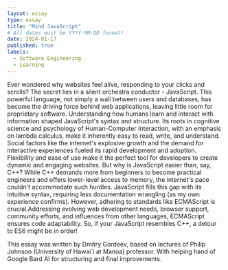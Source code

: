 ```yaml
---
layout: essay
type: essay
title: "Mind JavaScript"
# All dates must be YYYY-MM-DD format!
date: 2024-01-17
published: true
labels:
  - Software Engineering
  - Learning
---
```


 Ever wondered why websites feel alive, responding to your clicks and scrolls? 
The secret lies in a silent orchestra conductor - JavaScript. 
This powerful language, not simply a wall between users and databases, 
has become the driving force behind web applications, leaving little room for proprietary software.
	Understanding how humans learn and interact with information shaped JavaScript's syntax and structure. 
Its roots in cognitive science and psychology of Human-Computer Interaction, with an emphasis on lambda calculus, 
make it inherently easy to read, write, and understand. Social factors like the internet's explosive growth 
and the demand for interactive experiences fueled its rapid development and adoption. 
Flexibility and ease of use make it the perfect tool for developers to create dynamic and engaging websites.
	But why is JavaScript easier than, say, C++? While C++ demands more from beginners to become 
practical engineers and offers lower-level access to memory, the internet's pace couldn't accommodate such hurdles. 
JavaScript fills this gap with its intuitive syntax, requiring less documentation wrangling (as my own experience confirms).
	However, adhering to standards like ECMAScript is crucial.Addressing evolving web development needs, 
browser support, community efforts, and influences from other languages, ECMAScript ensures code adaptability. 
So, if your JavaScript resembles C++, a detour to ES6 might be in order!

 This essay was written by Dmitry Gordeev, based on lectures of Philip Johnson (University of Hawai`i at Manoa) professor. With helping hand of Google Bard AI for structuring and final improvements.
